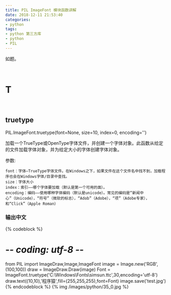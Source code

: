 ```yaml
---
title: PIL ImageFont 模块函数讲解
date: 2018-12-11 21:53:40
categories:
- python
tags:
- python 第三方库
- python
- PIL
---
```

如题。

<!-- more -->

<br/>

# T

<br/>

## truetype

PIL.ImageFont.truetype(font=None, size=10, index=0, encoding='')

加载一个TrueType或OpenType字体文件，并创建一个字体对象。此函数从给定的文件加载字体对象，并为给定大小的字体创建字体对象。

参数:

	font：字体–TrueType字体文件。在Windows之下，如果文件在这个文件名中找不到，加载程序也会在Windows字体/目录中查找。
	size：字体大小
	index：索引——哪个字体要加载（默认是第一个可用的面）。
	encoding：编码——使用哪种字体编码（默认是unicode）。常见的编码是“新闻中心”（Unicode），“符号”（微软的标志），“Adob”（Adobe），“项”（Adobe专家），和“Click”（Apple Roman）
	
### 输出中文

{% codeblock %}
# -*- coding: utf-8 -*-
from PIL import ImageDraw,Image,ImageFont
image = Image.new('RGB',(100,100))
draw = ImageDraw.Draw(image)
Font = ImageFont.truetype('C:\Windows\Fonts\simsun.ttc',30,encoding='utf-8')
draw.text((10,10),'程序猿',fill=(255,255,255),font=Font)
image.save('test.jpg')
{% endcodeblock %}
{% img /images/python/35_0.jpg %}
